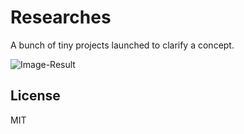 # Researches
A bunch of tiny projects launched to clarify a concept.

![Image-Result](https://user-images.githubusercontent.com/5096712/100362457-afaea380-3010-11eb-8a08-222d0145cd77.JPG)

License
----

MIT
